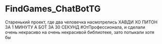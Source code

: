 # FindGames_ChatBotTG
Старенький проект, где два человечка насмотрелись ХАВДИ ХО ПИТОН ЗА 1 МИНУТУ А БОТ ЗА 30 СЕКУНД #ОтПрофессионала, и сделали очень некрасиво на очень некрасивой библиотеке, зато потыкали хотя бы
